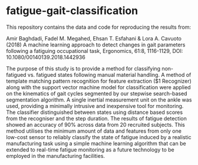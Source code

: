 # fatigue-gait-classification

This repository contains the data and code for reproducing the results from:

Amir Baghdadi, Fadel M. Megahed, Ehsan T. Esfahani & Lora A. Cavuoto (2018) A machine learning approach to detect changes in gait parameters following a fatiguing occupational task, Ergonomics, 61:8, 1116-1129, DOI: 10.1080/00140139.2018.1442936

The purpose of this study is to provide a method for classifying non-fatigued vs. fatigued states following manual material handling. A method of template matching pattern recognition for feature extraction ($1 Recognizer) along with the support vector machine model for classification were applied on the kinematics of gait cycles segmented by our stepwise search-based segmentation algorithm. A single inertial measurement unit on the ankle was used, providing a minimally intrusive and inexpensive tool for monitoring. The classifier distinguished between states using distance based scores from the recogniser and the step duration. The results of fatigue detection showed an accuracy of 90% across data from 20 recruited subjects. This method utilises the minimum amount of data and features from only one low-cost sensor to reliably classify the state of fatigue induced by a realistic manufacturing task using a simple machine learning algorithm that can be extended to real-time fatigue monitoring as a future technology to be employed in the manufacturing facilities.
